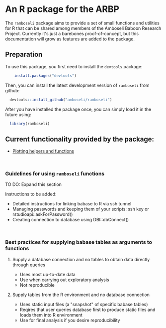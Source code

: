 An R package for the ARBP
================

The `ramboseli` package aims to provide a set of small functions and utilities for R that can be shared among members of the Amboseli Baboon Research Project. Currently it's just a barebones proof-of-concept, but this documentation will grow as features are added to the package.

Preparation
-----------

To use this package, you first need to install the `devtools` package:

``` r
    install.packages("devtools")
```

Then, you can install the latest development version of `ramboseli` from github:

``` r
  devtools::install_github("amboseli/ramboseli")
```

After you have installed the package once, you can simply load it in the future using:

``` r
  library(ramboseli)
```

Current functionality provided by the package:
----------------------------------------------

-   [Plotting helpers and functions](documentation/plotting.md)

<br>

### Guidelines for using `ramboseli` functions

TO DO: Expand this section

Instructions to be added:

-   Detailed instructions for linking babase to R via ssh tunnel
-   Managing passwords and keeping them of your scripts: ssh key or rstudioapi::askForPassword()
-   Creating connection to database using DBI::dbConnect()

<br>

### Best practices for supplying babase tables as arguments to functions

1.  Supply a database connection and no tables to obtain data directly through queries

    -   Uses most up-to-date data
    -   Use when carrying out exploratory analysis
    -   Not reproducible

2.  Supply tables from the R environment and no database connection

    -   Uses static input files (a "snapshot" of specific babase tables)
    -   Reqires that user queries database first to produce static files and loads them into R environment
    -   Use for final analysis if you desire reproducibility
